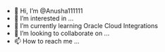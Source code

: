 - 👋 Hi, I’m @Anusha111111
- 👀 I’m interested in ...
- 🌱 I’m currently learning Oracle Cloud Integrations
- 💞️ I’m looking to collaborate on ...
- 📫 How to reach me ...

<!---
Anusha111111/Anusha111111 is a ✨ special ✨ repository because its `README.md` (this file) appears on your GitHub profile.
You can click the Preview link to take a look at your changes.
--->
